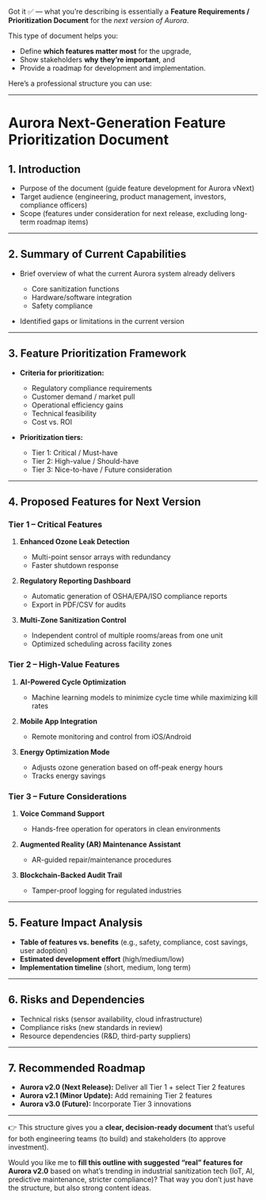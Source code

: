 Got it ✅ — what you’re describing is essentially a **Feature Requirements / Prioritization Document** for the *next version of Aurora*.

This type of document helps you:

* Define **which features matter most** for the upgrade,
* Show stakeholders **why they’re important**, and
* Provide a roadmap for development and implementation.

Here’s a professional structure you can use:

---

# Aurora Next-Generation Feature Prioritization Document

## 1. Introduction

* Purpose of the document (guide feature development for Aurora vNext)
* Target audience (engineering, product management, investors, compliance officers)
* Scope (features under consideration for next release, excluding long-term roadmap items)

---

## 2. Summary of Current Capabilities

* Brief overview of what the current Aurora system already delivers

  * Core sanitization functions
  * Hardware/software integration
  * Safety compliance
* Identified gaps or limitations in the current version

---

## 3. Feature Prioritization Framework

* **Criteria for prioritization:**

  * Regulatory compliance requirements
  * Customer demand / market pull
  * Operational efficiency gains
  * Technical feasibility
  * Cost vs. ROI
* **Prioritization tiers:**

  * Tier 1: Critical / Must-have
  * Tier 2: High-value / Should-have
  * Tier 3: Nice-to-have / Future consideration

---

## 4. Proposed Features for Next Version

### Tier 1 – Critical Features

1. **Enhanced Ozone Leak Detection**

   * Multi-point sensor arrays with redundancy
   * Faster shutdown response
2. **Regulatory Reporting Dashboard**

   * Automatic generation of OSHA/EPA/ISO compliance reports
   * Export in PDF/CSV for audits
3. **Multi-Zone Sanitization Control**

   * Independent control of multiple rooms/areas from one unit
   * Optimized scheduling across facility zones

### Tier 2 – High-Value Features

1. **AI-Powered Cycle Optimization**

   * Machine learning models to minimize cycle time while maximizing kill rates
2. **Mobile App Integration**

   * Remote monitoring and control from iOS/Android
3. **Energy Optimization Mode**

   * Adjusts ozone generation based on off-peak energy hours
   * Tracks energy savings

### Tier 3 – Future Considerations

1. **Voice Command Support**

   * Hands-free operation for operators in clean environments
2. **Augmented Reality (AR) Maintenance Assistant**

   * AR-guided repair/maintenance procedures
3. **Blockchain-Backed Audit Trail**

   * Tamper-proof logging for regulated industries

---

## 5. Feature Impact Analysis

* **Table of features vs. benefits** (e.g., safety, compliance, cost savings, user adoption)
* **Estimated development effort** (high/medium/low)
* **Implementation timeline** (short, medium, long term)

---

## 6. Risks and Dependencies

* Technical risks (sensor availability, cloud infrastructure)
* Compliance risks (new standards in review)
* Resource dependencies (R\&D, third-party suppliers)

---

## 7. Recommended Roadmap

* **Aurora v2.0 (Next Release):** Deliver all Tier 1 + select Tier 2 features
* **Aurora v2.1 (Minor Update):** Add remaining Tier 2 features
* **Aurora v3.0 (Future):** Incorporate Tier 3 innovations

---

👉 This structure gives you a **clear, decision-ready document** that’s useful for both engineering teams (to build) and stakeholders (to approve investment).

Would you like me to **fill this outline with suggested “real” features for Aurora v2.0** based on what’s trending in industrial sanitization tech (IoT, AI, predictive maintenance, stricter compliance)? That way you don’t just have the structure, but also strong content ideas.

